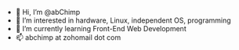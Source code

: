 - 👋 Hi, I’m @abChimp
- 👀 I’m interested in hardware, Linux, independent OS, programming
- 🌱 I’m currently learning Front-End Web Development
- 📫 abchimp at zohomail dot com

<!---
abChimp/abChimp is a ✨ special ✨ repository because its `README.md` (this file) appears on your GitHub profile.
You can click the Preview link to take a look at your changes.
--->
